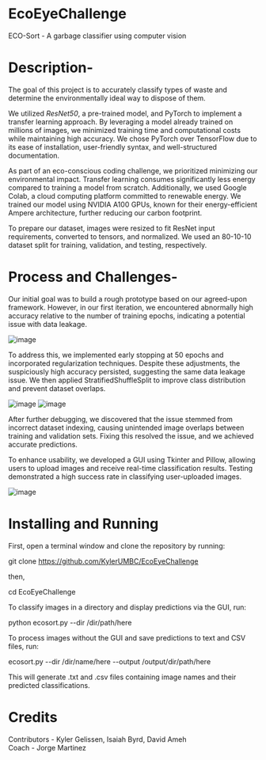 # EcoEyeChallenge
ECO-Sort - A garbage classifier using computer vision

# Description-
The goal of this project is to accurately classify types of waste and determine the environmentally ideal way to dispose of them.

We utilized *ResNet50*, a pre-trained model, and PyTorch to implement a transfer learning approach. By leveraging a model already trained on millions of images, we minimized training time and computational costs while maintaining high accuracy. We chose PyTorch over TensorFlow due to its ease of installation, user-friendly syntax, and well-structured documentation. 

As part of an eco-conscious coding challenge, we prioritized minimizing our environmental impact. Transfer learning consumes significantly less energy compared to training a model from scratch. Additionally, we used Google Colab, a cloud computing platform committed to renewable energy. We trained our model using NVIDIA A100 GPUs, known for their energy-efficient Ampere architecture, further reducing our carbon footprint. 

To prepare our dataset, images were resized to fit ResNet input requirements, converted to tensors, and normalized. We used an 80-10-10 dataset split for training, validation, and testing, respectively.

# Process and Challenges-
Our initial goal was to build a rough prototype based on our agreed-upon framework. However, in our first iteration, we encountered abnormally high accuracy relative to the number of training epochs, indicating a potential issue with data leakage.

![image](https://github.com/user-attachments/assets/aff32f35-c723-4ad7-a6a9-2b7e33917d36)

To address this, we implemented early stopping at 50 epochs and incorporated regularization techniques. Despite these adjustments, the suspiciously high accuracy persisted, suggesting the same data leakage issue. We then applied StratifiedShuffleSplit to improve class distribution and prevent dataset overlaps.

![image](https://github.com/user-attachments/assets/1349a03e-6079-4452-ae76-692cf9a2210d)
![image](https://github.com/user-attachments/assets/0ef3876d-3f8e-4835-8b93-2f3939ffacaa)

After further debugging, we discovered that the issue stemmed from incorrect dataset indexing, causing unintended image overlaps between training and validation sets. Fixing this resolved the issue, and we achieved accurate predictions.

To enhance usability, we developed a GUI using Tkinter and Pillow, allowing users to upload images and receive real-time classification results. Testing demonstrated a high success rate in classifying user-uploaded images.

![image](https://github.com/user-attachments/assets/42a8b8cb-43b9-4504-b3ea-d9ae85578446)

# Installing and Running
First, open a terminal window and clone the repository by running:

git clone https://github.com/KylerUMBC/EcoEyeChallenge

then,

cd EcoEyeChallenge

To classify images in a directory and display predictions via the GUI, run:

python ecosort.py --dir /dir/path/here 

To process images without the GUI and save predictions to text and CSV files, run:

ecosort.py --dir /dir/name/here --output /output/dir/path/here

This will generate .txt and .csv files containing image names and their predicted classifications.

# Credits
Contributors - Kyler Gelissen, Isaiah Byrd, David Ameh
<br/>Coach - Jorge Martinez

